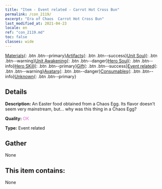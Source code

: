 ```yaml
---
title: "Item - Event related - Carrot Hot Cross Bun"
permalink: /con_2119/
excerpt: "Era of Chaos  Carrot Hot Cross Bun"
last_modified_at: 2021-04-23
locale: en
ref: "con_2119.md"
toc: false
classes: wide
---
```

 [Materials](/Items/){: .btn .btn--primary}[Artifacts](/Items/Artifacts/){: .btn .btn--success}[Unit Soul](/Items/UnitSoul/){: .btn .btn--warning}[Unit Awakening](/Items/UnitAwakening/){: .btn .btn--danger}[Hero Soul](/Items/HeroSoul/){: .btn .btn--info}[Hero SKill](/Items/HeroSkill/){: .btn .btn--primary}[Gift](/Items/Gift/){: .btn .btn--success}[Event related](/Items/Events/){: .btn .btn--warning}[Avatars](/Items/Avatars/){: .btn .btn--danger}[Consumables](/Items/Consumables/){: .btn .btn--info}[Unknown](/Items/Unknown/){: .btn .btn--primary}

## Details
 **Description:** An Easter food obtained from a Chaos Egg. Its flavor doesn't seem very mainstream, but... why was this thing in a Chaos Egg?

 **Quality:** <span style="color: #DA70D6">OK</span>

 **Type:** Event related

## Gather

  None

## This item contains:

  None

